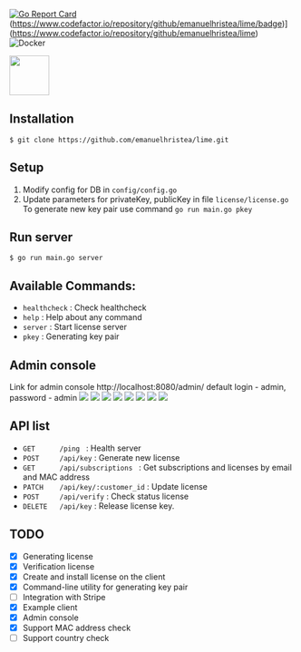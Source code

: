 [![Go Report Card](https://goreportcard.com/badge/github.com/emanuelhristea/lime)](https://goreportcard.com/report/github.com/emanuelhristea/lime)
(https://www.codefactor.io/repository/github/emanuelhristea/lime/badge)](https://www.codefactor.io/repository/github/emanuelhristea/lime) ![Docker](https://github.com/emanuelhristea/lime/workflows/Docker/badge.svg) 

<img src="https://raw.githubusercontent.com/emanuelhristea/lime/master/.github/assets/Icon.svg" height="70" />


## Installation 
```
$ git clone https://github.com/emanuelhristea/lime.git
```


## Setup
1. Modify config for DB in `config/config.go`
2. Update parameters for privateKey, publicKey in file `license/license.go` 
To generate new key pair use command ```go run main.go pkey```

## Run server
```
$ go run main.go server 
```

## Available Commands:
- `healthcheck` : Check healthcheck
- `help` : Help about any command
- `server` : Start license server
- `pkey` : Generating key pair


## Admin console
Link for admin console http://localhost:8080/admin/
default login - admin, password - admin
<img src="https://raw.githubusercontent.com/emanuelhristea/lime/master/.github/assets/admin/login.png" />
<img src="https://raw.githubusercontent.com/emanuelhristea/lime/master/.github/assets/admin/pricings.png" />
<img src="https://raw.githubusercontent.com/emanuelhristea/lime/master/.github/assets/admin/createpricing.png" />
<img src="https://raw.githubusercontent.com/emanuelhristea/lime/master/.github/assets/admin/customers.png" />
<img src="https://raw.githubusercontent.com/emanuelhristea/lime/master/.github/assets/admin/createcustomer.png" />
<img src="https://raw.githubusercontent.com/emanuelhristea/lime/master/.github/assets/admin/subscriptions.png" />
<img src="https://raw.githubusercontent.com/emanuelhristea/lime/master/.github/assets/admin/createsubscription.png" />
<img src="https://raw.githubusercontent.com/emanuelhristea/lime/master/.github/assets/admin/createlicense.png" />


## API list
* `GET      /ping ` : Health server
* `POST     /api/key` : Generate new license
* `GET      /api/subscriptions ` : Get subscriptions and licenses by email and MAC address
* `PATCH    /api/key/:customer_id` : Update license
* `POST     /api/verify` : Check status license
* `DELETE   /api/key` : Release license key.

## TODO
- [x] Generating license
- [x] Verification license
- [X] Create and install license on the client
- [x] Command-line utility for generating key pair 
- [ ] Integration with Stripe
- [x] Example client
- [x] Admin console
- [x] Support MAC address check
- [ ] Support country check

